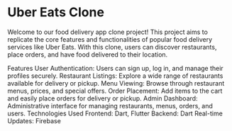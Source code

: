# Uber Eats Clone
Welcome to our food delivery app clone project! This project aims to replicate the core features and functionalities of popular food delivery services like Uber Eats. With this clone, users can discover restaurants, place orders, and have food delivered to their location.

Features
User Authentication: Users can sign up, log in, and manage their profiles securely.
Restaurant Listings: Explore a wide range of restaurants available for delivery or pickup.
Menu Viewing: Browse through restaurant menus, prices, and special offers.
Order Placement: Add items to the cart and easily place orders for delivery or pickup.
Admin Dashboard: Administrative interface for managing restaurants, menus, orders, and users.
Technologies Used
Frontend: Dart, Flutter
Backend: Dart
Real-time Updates: Firebase

